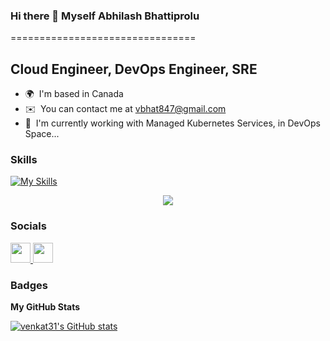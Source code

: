 ### Hi there 👋 Myself Abhilash Bhattiprolu
================================

Cloud Engineer, DevOps Engineer, SRE
--------------------

* 🌍  I'm based in Canada
* ✉️  You can contact me at [vbhat847@gmail.com](mailto:vbhat847@gmail.com)
* 🧠  I'm currently working with Managed Kubernetes Services, in DevOps Space...

### Skills

[![My Skills](https://skillicons.dev/icons?i=aws,gcp,azure,docker,kubernetes,terraform,githubactions,gitlab,jenkins,gradle,grafana,linux,prometheus,py,ruby,vscode,&perline=3)](https://skillicons.dev)

<p align="center">
  <a href="https://skillicons.dev">
    <img src="(https://skillicons.dev/icons?i=aws,gcp,azure,docker,kubernetes,terraform,githubactions,gitlab,jenkins,gradle,grafana,linux,prometheus,py,ruby,vscode,&perline=3)" />
  </a>
</p>


### Socials

<p align="left"> <a href="https://www.github.com/venkat31" target="_blank" rel="noreferrer"> <picture> <source media="(prefers-color-scheme: dark)" srcset="https://raw.githubusercontent.com/danielcranney/readme-generator/main/public/icons/socials/github-dark.svg" /> <source media="(prefers-color-scheme: light)" srcset="https://raw.githubusercontent.com/danielcranney/readme-generator/main/public/icons/socials/github.svg" /> <img src="https://raw.githubusercontent.com/danielcranney/readme-generator/main/public/icons/socials/github.svg" width="32" height="32" /> </picture> </a> <a href="https://www.linkedin.com/in/abhib" target="_blank" rel="noreferrer"> <picture> <source media="(prefers-color-scheme: dark)" srcset="https://raw.githubusercontent.com/danielcranney/readme-generator/main/public/icons/socials/linkedin-dark.svg" /> <source media="(prefers-color-scheme: light)" srcset="https://raw.githubusercontent.com/danielcranney/readme-generator/main/public/icons/socials/linkedin.svg" /> <img src="https://raw.githubusercontent.com/danielcranney/readme-generator/main/public/icons/socials/linkedin.svg" width="32" height="32" /> </picture> </a></p>

### Badges

<b>My GitHub Stats</b>

<a href="http://www.github.com/venkat31"><img src="https://github-readme-stats.vercel.app/api?username=venkat31&show_icons=true&hide=&count_private=true&title_color=0891b2&text_color=ffffff&icon_color=0891b2&bg_color=1c1917&hide_border=true&show_icons=true" alt="venkat31's GitHub stats" /></a>

</ul>
